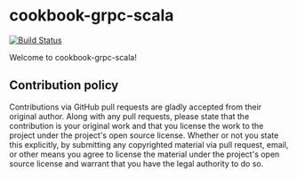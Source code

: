 # cookbook-grpc-scala #

[![Build Status](https://travis-ci.org/pbvie/cookbook-grpc-scala.svg?branch=master)](https://travis-ci.org/pbvie/cookbook-grpc-scala)

Welcome to cookbook-grpc-scala!

## Contribution policy ##

Contributions via GitHub pull requests are gladly accepted from their original author. Along with
any pull requests, please state that the contribution is your original work and that you license
the work to the project under the project's open source license. Whether or not you state this
explicitly, by submitting any copyrighted material via pull request, email, or other means you
agree to license the material under the project's open source license and warrant that you have the
legal authority to do so.
